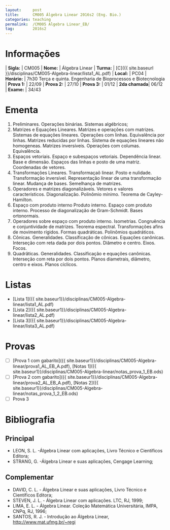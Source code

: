 ```yaml
---
layout:     post
title:      CM005 Álgebra Linear 2016s2 (Eng. Bio.)
categories: teaching
permalink:  /CM005 Algebra Linear_EB/
tag:        2016s2
---
```


# Informações

  | **Sigla:**   | CM005
  | **Nome:**    | Álgebra Linear 
  | **Turma:**   | [C]({{ site.baseurl }}/disciplinas/CM005-Algebra-linear/lista1_AL.pdf)
  | **Local:**   | PC04
  | **Horário:** | 7h30 Terça e quinta. Engenharia de Bioprocessos e Biotecnologia
  | **Prova 1:** | 22/09
  | **Prova 2:** | 27/10
  | **Prova 3:** | 01/12
  | **2da chamada**| 06/12
  | **Exame:**   | 34/43

# Ementa
 
 1. Preliminares. Operações binárias. Sistemas algébricos;
 2. Matrizes e Equações Lineares. Matrizes e operações com matrizes. 
    Sistemas de equações lineares. Operações com linhas. Equivalência por linhas. Matrizes reducidas por
    linhas. Sistema de equações lineares não homogeneas. Matrizes inversíveis. Operações
    com columas. Equivalência.
 3. Espaços vetoriais. Espaço e subespaços vetoriais. Dependência linear. Base e dimensão.
   Espaços das linhas e posto de uma matriz. Coordenadas de vetores.
 4. Transformações Lineares. Transformaçaõ linear. Posto e nulidade. Transformação
   inversível. Representação linear de uma transformação linear. Mudança de bases. Semelhança de matrizes.
 5. Operadores e matrizes diagonalizáveis. Vetores e valores característicos. 
   Diagonalização. Polinômio mínimo. Teorema de Cayley-Hamilton.
 6. Espaço com produto interno Produto interno. Espaço com produto interno. Processo
   de diagonalização de Gram-Schmidt. Bases ortonormais.
 7. Operadores sobre espaço com produto interno. Isometrias. 
   Congruência e conjuntividade de matrizes. Teorema espectral. Transformações afins de movimento rígidos.
   Formas quadráticas. Polinômios quadráticos.
 8. Cônicas. Generalidades. Classificação de cônicas. Equações canônicas. 
   Interseção com reta dada por dois pontos. Diâmetro e centro. Eixos. Focos.
 9. Quadrâticas. Generalidades. Classificação e equações canônicas. Interseção com reta
   por dois pontos. Planos diametrais, diâmetro, centro e eixos. Planos cíclicos.

# Listas

  - [Lista 1]({{ site.baseur1}}/disciplinas/CM005-Algebra-linear/lista1_AL.pdf)
  - [Lista 2]({{ site.baseur1}}/disciplinas/CM005-Algebra-linear/lista2_AL.pdf)
  - [Lista 3]({{ site.baseur1}}/disciplinas/CM005-Algebra-linear/lista3_AL.pdf)

# Provas

  - [ ] [Prova 1 com gabarito]({{ site.baseur1}}/disciplinas/CM005-Algebra-linear/prova1_AL_EB_A.pdf), 
      [Notas 1]({{ site.baseur1}}/disciplinas/CM005-Algebra-linear/notas_prova_1_EB.ods)
  - [ ] [Prova 2 com gabarito]({{ site.baseur1}}/disciplinas/CM005-Algebra-linear/prova2_AL_EB_A.pdf), [Notas 2]({{ site.baseur1}}/disciplinas/CM005-Algebra-linear/notas_prova_1_2_EB.ods)
  - [ ] Prova 3 
 
# Bibliografia

## Principal
 
- LEON, S. L. -Álgebra Linear com aplicações, Livro Técnico e Científicos Editora;
- STRANG, G. -Álgebra Linear e suas aplicações, Cengage Learning;

## Complementar

- DAVID, C. L. - Álgebra Linear e suas aplicações, Livro Técnico e Científicos Editora;
- STEVEN, J. L. - Álgebra Linear com aplicações. LTC, RJ, 1999;
- LIMA, E. L. - Álgebra Linear. Coleção Matemática Universitária, IMPA, CNPq, RJ, 1996;
- SANTOS, R. J. - Introdução ao Álgebra Linear, http://www.mat.ufmg.br/~regi
